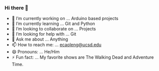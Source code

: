 ### Hi there 👋

- 🔭 I’m currently working on ... Arduino based projects
- 🌱 I’m currently learning ... Git and Python
- 👯 I’m looking to collaborate on ... Projects
- 🤔 I’m looking for help with ... Git
- 💬 Ask me about ... Anything
- 📫 How to reach me: ... ecaoleng@ucsd.edu
- 😄 Pronouns: ... He/Him
- ⚡ Fun fact: ... My favorite shows are The Walking Dead and Adventure Time.
